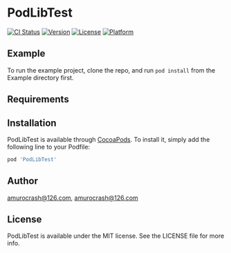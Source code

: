 # PodLibTest

[![CI Status](http://img.shields.io/travis/amurocrash@126.com/PodLibTest.svg?style=flat)](https://travis-ci.org/amurocrash@126.com/PodLibTest)
[![Version](https://img.shields.io/cocoapods/v/PodLibTest.svg?style=flat)](http://cocoapods.org/pods/PodLibTest)
[![License](https://img.shields.io/cocoapods/l/PodLibTest.svg?style=flat)](http://cocoapods.org/pods/PodLibTest)
[![Platform](https://img.shields.io/cocoapods/p/PodLibTest.svg?style=flat)](http://cocoapods.org/pods/PodLibTest)

## Example

To run the example project, clone the repo, and run `pod install` from the Example directory first.

## Requirements

## Installation

PodLibTest is available through [CocoaPods](http://cocoapods.org). To install
it, simply add the following line to your Podfile:

```ruby
pod 'PodLibTest'
```

## Author

amurocrash@126.com, amurocrash@126.com

## License

PodLibTest is available under the MIT license. See the LICENSE file for more info.

